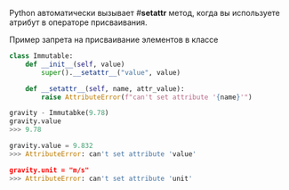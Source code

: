 Python автоматически вызывает #__setattr__ метод, когда вы используете атрибут в операторе присваивания. 

Пример запрета на присваивание элементов в классе
```python
class Immutable:
	def __init__(self, value)
		super().__setattr__("value", value)

	def __setattr__(self, name, attr_value):
		raise AttributeError(f"can't set attribute '{name}'")

gravity - Immutabke(9.78)
gravity.value
>>> 9.78

gravity.value = 9.832
>>> AttributeError: can't set attribute 'value'

gravity.unit = "m/s"
>>> AttributeError: can't set attribute 'unit'
```